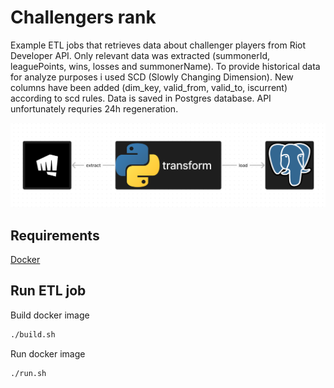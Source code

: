 # Challengers rank

Example ETL jobs that retrieves data about challenger players from Riot Developer API. Only relevant data was extracted 
(summonerId, leaguePoints, wins, losses and summonerName). To provide historical data for analyze purposes i used SCD (Slowly Changing Dimension). 
New columns have been added (dim_key, valid_from, valid_to, iscurrent) according to scd rules. Data is saved in Postgres database. API unfortunately requries 24h regeneration.

!["ETL"](./images/help.png)

## Requirements

[Docker](https://www.docker.com/)


## Run ETL job
Build docker image
```sh
./build.sh
```

Run docker image
```sh
./run.sh
```
